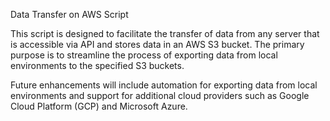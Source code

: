 Data Transfer on AWS Script


This script is designed to facilitate the transfer of data from any server that is accessible via API and stores data in an AWS S3 bucket. The primary purpose is to streamline the process of exporting data from local environments to the specified S3 buckets.

Future enhancements will include automation for exporting data from local environments and support for additional cloud providers such as Google Cloud Platform (GCP) and Microsoft Azure.


